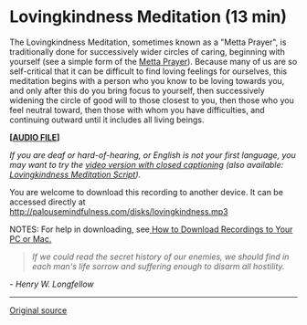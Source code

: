 Lovingkindness Meditation (13 min)
==================================

The Lovingkindness Meditation, sometimes known as a "Metta Prayer", is
traditionally done for successively wider circles of caring, beginning with
yourself (see a simple form of the [Metta Prayer][38]). Because many of us are
so self-critical that it can be difficult to find loving feelings for
ourselves, this meditation begins with a person who you know to be loving
towards you, and only after this do you bring focus to yourself, then
successively widening the circle of good will to those closest to you, then
those who you feel neutral toward, then those with whom you have difficulties,
and continuing outward until it includes all living beings.

**[[AUDIO FILE][41]]**
  

_If you are deaf or hard-of-hearing, or English is not your first language, you
may want to try the [video version with closed captioning][39] (also
available: [Lovingkindness Meditation Script][40])._

You are welcome to download this recording to another device. It can be
accessed directly at <http://palousemindfulness.com/disks/lovingkindness.mp3>

NOTES: For help in downloading, see[ How to Download Recordings to Your PC or Mac.][42]


> _If we could read the secret history of our enemies, we should find in each
man's life sorrow and suffering enough to disarm all hostility._
  
\- _Henry W. Longfellow_


[38]: /docs/lovingkindness.pdf
[39]: https://www.youtube.com/watch?v=v1HdSkAJsRc&amp;index=8&amp;list=PLbiVpU59JkVaFMGi0A8Im_hfSh-SWsFwg
[40]: /docs/lovingkindness-med.pdf
[41]: /disks/lovingkindness.mp3
[42]: http://palousemindfulness.com/meditations/downloading.html
  
-----

[Original source](http://palousemindfulness.com/meditations/lovingkindness.html "Permalink to Lovingkindness Meditation")
